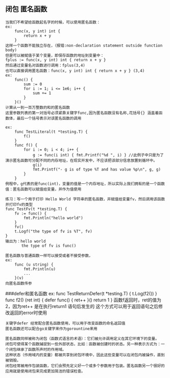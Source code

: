 闭包 匿名函数
-
    当我们不希望给函数起名字的时候，可以使用匿名函数：
    ex: 
        func(x, y int) int {
            return x + y
        }
    这样一个函数不能独立存在，（报错:non-declaration statement outside function body)
    但是可以被赋值于某个变量，即保存函数的地址到变量中：
    fplus := func(x, y int) int { return x + y }
    然后通过变量名对函数进行调用：fplus(3,4)
    也可以直接调用匿名函数：func(x, y int) int { return x + y } (3,4)
    ex:
        func() {
            sum := 0
            for i := 1; i <= 1e6; i++ {
                sum += 1
            }
        }()
    计算从一到一百万整数的和的匿名函数
    这里参数列表的第一对括号必须紧靠关键字func,因为匿名函数没有名称,花括号{} 涵盖着函数体，最后一个括号表示对该匿名函数的调用
    
    ex:
        func TestLiteral(t *testing.T) {
	        f()
        }
        func f() {
            for i := 0; i < 4; i++ {
                g := func(i int) { fmt.Printf("%d ", i) } //此例子中只是为了演示匿名函数可分配不同的内存地址，在现实开发中，不应该把该部分信息放置到循环中。
                g(i)
                fmt.Printf("- g is of type %T and has value %p\n", g, g)
            }
        } 
    例程中，g代表的是func(int)，变量的值是一个内存地址，所以实际上我们拥有的是一个函数值：匿名函数可以赋值给变量，并作为值使用
    
    练习：写一个用于打印 Hello World 字符串的匿名函数，并赋值给变量fv，然后调用该函数并打印fv的类型
    func TestFv(t *testing.T) {
	    fv := func() {
		    fmt.Println("hello world")
	    }
	    fv()
    	t.Logf("the type of fv is %T", fv)
    }
    输出为：hello world 
           the type of fv is func()

    匿名函数与普通函数一样可以接受或者不接受参数，
    ex: 
        func (u string) {
            fmt.Println(u)
            ...
        }(v)
    向匿名函数传参

###defer和匿名函数
    ex:
        func TestReturnDefer(t *testing.T) {
            t.Log(f2())
        }
        func f2() (ret int) {
            defer func() {
                ret++
            }()
            return 1
        }
    函数f返回时，ret的值为2，因为ret++ 是在执行return1 语句后发生的
    这个方式可以用于返回语句之后修改返回的error时使用

    关键字defer 经常配合匿名函数使用，可以用于改变函数的命名返回值
    匿名函数还可以配合go关键字来作为gorountine来用
    
    匿名函数同样被称为闭包（函数式语言的术语）：它们被允许调用定义在其它环境下的变量。
    闭包可使得某个函数捕捉到一些外部状态，比如：函数被创建时的状态。另一种表示方式为：一个闭包继承了函数所声时的作用域。
    这种状态（作用域内的变量）都被共享到闭包环境中，因此这些变量可以在闭包内被操作，直到被销毁。
    闭包经常被用作包装函数，它们会预先定义好一个或多个参数用于包装。匿名函数另一个很好的应用就是使用闭包来完成更加简洁的错误检查。
